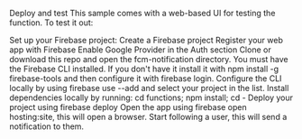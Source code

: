 Deploy and test
This sample comes with a web-based UI for testing the function. To test it out:

Set up your Firebase project:
Create a Firebase project
Register your web app with Firebase
Enable Google Provider in the Auth section
Clone or download this repo and open the fcm-notification directory.
You must have the Firebase CLI installed. If you don't have it install it with npm install -g firebase-tools and then configure it with firebase login.
Configure the CLI locally by using firebase use --add and select your project in the list.
Install dependencies locally by running: cd functions; npm install; cd -
Deploy your project using firebase deploy
Open the app using firebase open hosting:site, this will open a browser.
Start following a user, this will send a notification to them.
